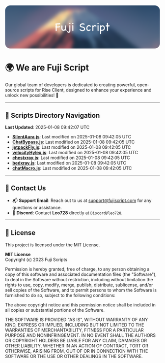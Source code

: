 ![Banner](.github/b.webp)

# 🌍 **We are Fuji Script**

Our global team of developers is dedicated to creating powerful, open-source scripts for Rise Client, designed to enhance your experience and unlock new possibilities! 🌟

---
<!-- SCRIPTS_NAVIGATION_START -->
## 📂 **Scripts Directory Navigation**

**Last Updated**: 2025-01-08 09:42:07 UTC

- **[SilentAura.js](scripts/SilentAura.js)**: Last modified on 2025-01-08 09:42:05 UTC
- **[ChatBypass.js](scripts/ChatBypass.js)**: Last modified on 2025-01-08 09:42:05 UTC
- **[jetpackFly.js](scripts/jetpackFly.js)**: Last modified on 2025-01-08 09:42:05 UTC
- **[velocityHylex.js](scripts/velocityHylex.js)**: Last modified on 2025-01-08 09:42:05 UTC
- **[chestxray.js](scripts/chestxray.js)**: Last modified on 2025-01-08 09:42:05 UTC
- **[bedxray.js](scripts/bedxray.js)**: Last modified on 2025-01-08 09:42:05 UTC
- **[chatMacro.js](scripts/chatMacro.js)**: Last modified on 2025-01-08 09:42:05 UTC

<!-- SCRIPTS_NAVIGATION_END -->

---

## 💬 **Contact Us**  
- 📬 **Support Email**: Reach out to us at [support@fujiscript.com](mailto:support@fujiscript.com) for any questions or assistance.  
- 💬 **Discord**: Contact **Leo728** directly at `Discord@leo728`.

---

## 📜 **License**

This project is licensed under the MIT License.  

**MIT License**  
Copyright (c) 2023 Fuji Scripts  

Permission is hereby granted, free of charge, to any person obtaining a copy of this software and associated documentation files (the "Software"), to deal in the Software without restriction, including without limitation the rights to use, copy, modify, merge, publish, distribute, sublicense, and/or sell copies of the Software, and to permit persons to whom the Software is furnished to do so, subject to the following conditions:  

The above copyright notice and this permission notice shall be included in all copies or substantial portions of the Software.  

THE SOFTWARE IS PROVIDED "AS IS", WITHOUT WARRANTY OF ANY KIND, EXPRESS OR IMPLIED, INCLUDING BUT NOT LIMITED TO THE WARRANTIES OF MERCHANTABILITY, FITNESS FOR A PARTICULAR PURPOSE AND NONINFRINGEMENT. IN NO EVENT SHALL THE AUTHORS OR COPYRIGHT HOLDERS BE LIABLE FOR ANY CLAIM, DAMAGES OR OTHER LIABILITY, WHETHER IN AN ACTION OF CONTRACT, TORT OR OTHERWISE, ARISING FROM, OUT OF OR IN CONNECTION WITH THE SOFTWARE OR THE USE OR OTHER DEALINGS IN THE SOFTWARE.  
